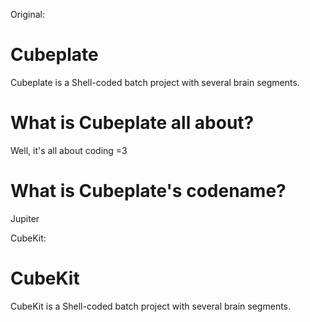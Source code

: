 Original:
# Cubeplate
Cubeplate is a Shell-coded batch project with several brain segments.

# What is Cubeplate all about?
Well, it's all about coding =3

# What is Cubeplate's codename?
Jupiter

CubeKit:
# CubeKit
CubeKit is a Shell-coded batch project with several brain segments.
